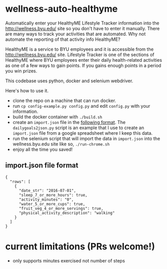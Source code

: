 # wellness-auto-healthyme
Automatically enter your HealthyME Lifestyle Tracker information into the http://wellness.byu.edu/ site so you don't have to enter it manually.  There are many ways to track your activities that are automated.  Why not automate the reporting of that activity info HealthyME?

HealthyME is a service to BYU employees and it is accessible from the http://wellness.byu.edu/ site.  Lifestyle Tracker is one of the sections of HealthyME where BYU employees enter their daily health-related activities as one of a few ways to gain points.  If you gains enough points in a period you win prizes.

This codebase uses python, docker and selenium webdriver.

Here's how to use it.
- clone the repo on a machine that can run docker.
- run `cp config-example.py config.py` and edit `config.py` with your information.
- build the docker container with `./build.sh`
- create an `import.json` file in the [following format](#importjson-file-format).  The `dailygoals2json.py` script is an example that I use to create an `import.json` file from a google spreadsheet where I keep this data.
- run the selenium script that will import the data in `import.json` into the wellness.byu.edu site like so, `./run-chrome.sh`
- enjoy all the time you saved!

## import.json file format
```
{
  "rows": [
    {
      "date_str": "2016-07-01", 
      "sleep_7_or_more_hours": true, 
      "activity_minutes": "0", 
      "water_5_or_more_cups": true, 
      "fruit_veg_4_or_more_servings": true, 
      "physical_activity_description": "walking"
    }
  ]
}
```

# current limitations (PRs welcome!)
- only supports minutes exercised not number of steps
